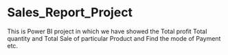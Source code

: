 # Sales_Report_Project
This is Power BI project in which we have showed the Total profit Total quantity and Total Sale of particular Product and Find the mode of Payment etc.
